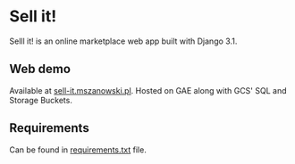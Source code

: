 # Sell it!
Selll it! is an online marketplace web app built with Django 3.1.

## Web demo
Available at [sell-it.mszanowski.pl](https://sell-it.mszanowski.pl).
Hosted on GAE along with GCS' SQL and Storage Buckets.

## Requirements
Can be found in [requirements.txt](requirements.txt) file.
